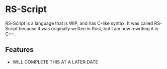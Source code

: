 <!-- Describe the language and its features -->
# RS-Script

RS-Script is a language that is WIP, and has C-like syntax. It was called RS-Script because it was originally written in Rust, but I am now rewriting it in C++.

## Features
- WILL COMPLETE THIS AT A LATER DATE